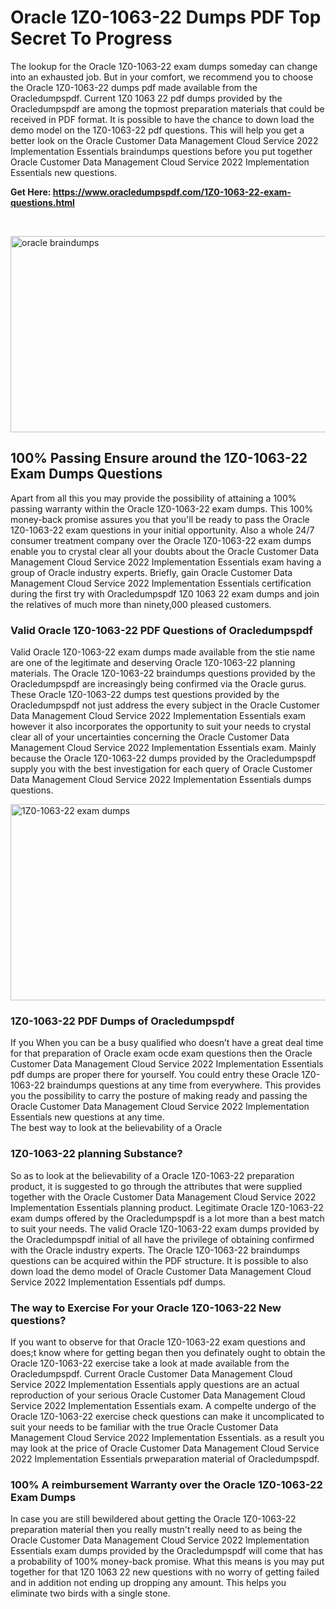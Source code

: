 <h1>Oracle 1Z0-1063-22 Dumps PDF Top Secret To Progress</h1>
<p>The lookup for the Oracle 1Z0-1063-22 exam dumps someday can change into an exhausted job. But in your comfort, we recommend you to choose the Oracle 1Z0-1063-22 dumps pdf made available from the Oracledumpspdf. Current 1Z0 1063 22 pdf dumps provided by the Oracledumpspdf are among the topmost preparation materials that could be received in PDF format. It is possible to have the chance to down load the demo model on the 1Z0-1063-22 pdf questions. This will help you get a better look on the Oracle Customer Data Management Cloud Service 2022 Implementation Essentials braindumps questions before you put together Oracle Customer Data Management Cloud Service 2022 Implementation Essentials new questions.</p>
<p><strong>Get Here: <a href="https://www.oracledumpspdf.com/1Z0-1063-22-exam-questions.html">https://www.oracledumpspdf.com/1Z0-1063-22-exam-questions.html</a></strong></p>
<p>&nbsp;</p>
<p><span style="font-weight: 400;"><img style="display: block; margin-left: auto; margin-right: auto;" src="https://i.ibb.co/RCKYBmz/digital-marketing-Made-with-Poster-My-Wall.jpg" alt="oracle braindumps" width="850" height="314" /></span></p>
<h2><strong>100% Passing Ensure around the 1Z0-1063-22 Exam Dumps Questions</strong></h2>
<p>Apart from all this you may provide the possibility of attaining a 100% passing warranty within the Oracle 1Z0-1063-22 exam dumps. This 100% money-back promise assures you that you'll be ready to pass the Oracle 1Z0-1063-22 exam questions in your initial opportunity. Also a whole 24/7 consumer treatment company over the Oracle 1Z0-1063-22 exam dumps enable you to crystal clear all your doubts about the Oracle Customer Data Management Cloud Service 2022 Implementation Essentials exam having a group of Oracle industry experts. Briefly, gain Oracle Customer Data Management Cloud Service 2022 Implementation Essentials certification during the first try with Oracledumpspdf 1Z0 1063 22 exam dumps and join the relatives of much more than ninety,000 pleased customers.</p>
<h3><strong>Valid Oracle 1Z0-1063-22 PDF Questions of Oracledumpspdf</strong></h3>
<p>Valid Oracle 1Z0-1063-22 exam dumps made available from the stie name are one of the legitimate and deserving Oracle 1Z0-1063-22 planning materials. The Oracle 1Z0-1063-22 braindumps questions provided by the Oracledumpspdf are increasingly being confirmed via the Oracle gurus. These Oracle 1Z0-1063-22 dumps test questions provided by the Oracledumpspdf not just address the every subject in the Oracle Customer Data Management Cloud Service 2022 Implementation Essentials exam however it also incorporates the opportunity to suit your needs to crystal clear all of your uncertainties concerning the Oracle Customer Data Management Cloud Service 2022 Implementation Essentials exam. Mainly because the Oracle 1Z0-1063-22 dumps provided by the Oracledumpspdf supply you with the best investigation for each query of Oracle Customer Data Management Cloud Service 2022 Implementation Essentials dumps questions.</p>
<p><a href="https://www.oracledumpspdf.com/1Z0-1063-22-exam-questions.html"><span style="font-weight: 400;"><img style="display: block; margin-left: auto; margin-right: auto;" src="https://i.ibb.co/zfVYYs0/Digital-Marketing-Agency-Made-with-Poster-My-Wall-1.jpg" alt="1Z0-1063-22 exam dumps" width="850" height="314" /></span></a></p>
<h3><strong>1Z0-1063-22 PDF Dumps of Oracledumpspdf</strong></h3>
<p>If you When you can be a busy qualified who doesn&rsquo;t have a great deal time for that preparation of Oracle exam ocde exam questions then the Oracle Customer Data Management Cloud Service 2022 Implementation Essentials pdf dumps are proper there for yourself. You could entry these Oracle 1Z0-1063-22 braindumps questions at any time from everywhere. This provides you the possibility to carry the posture of making ready and passing the Oracle Customer Data Management Cloud Service 2022 Implementation Essentials new questions at any time.<br />The best way to look at the believability of a Oracle</p>
<h3>1Z0-1063-22 planning Substance?</h3>
<p>So as to look at the believability of a Oracle 1Z0-1063-22 preparation product, it is suggested to go through the attributes that were supplied together with the Oracle Customer Data Management Cloud Service 2022 Implementation Essentials planning product. Legitimate Oracle 1Z0-1063-22 exam dumps offered by the Oracledumpspdf is a lot more than a best match to suit your needs. The valid Oracle 1Z0-1063-22 exam dumps provided by the Oracledumpspdf initial of all have the privilege of obtaining confirmed with the Oracle industry experts. The Oracle 1Z0-1063-22 braindumps questions can be acquired within the PDF structure. It is possible to also down load the demo model of Oracle Customer Data Management Cloud Service 2022 Implementation Essentials pdf dumps.</p>
<h3>The way to Exercise For your Oracle 1Z0-1063-22 New questions?</h3>
<p>If you want to observe for that Oracle 1Z0-1063-22 exam questions and does;t know where for getting began then you definately ought to obtain the Oracle 1Z0-1063-22 exercise take a look at made available from the Oracledumpspdf. Current Oracle Customer Data Management Cloud Service 2022 Implementation Essentials apply questions are an actual reproduction of your serious Oracle Customer Data Management Cloud Service 2022 Implementation Essentials exam. A compelte undergo of the Oracle 1Z0-1063-22 exercise check questions can make it uncomplicated to suit your needs to be familiar with the true Oracle Customer Data Management Cloud Service 2022 Implementation Essentials. as a result you may look at the price of Oracle Customer Data Management Cloud Service 2022 Implementation Essentials prweparation material of Oracledumpspdf.</p>
<h3><strong>100% A reimbursement Warranty over the Oracle 1Z0-1063-22 Exam Dumps</strong></h3>
<p>In case you are still bewildered about getting the Oracle 1Z0-1063-22 preparation material then you really mustn't really need to as being the Oracle Customer Data Management Cloud Service 2022 Implementation Essentials exam dumps provided by the Oracledumpspdf will come that has a probability of 100% money-back promise. What this means is you may put together for that 1Z0 1063 22 new questions with no worry of getting failed and in addition not ending up dropping any amount. This helps you eliminate two birds with a single stone.</p>
